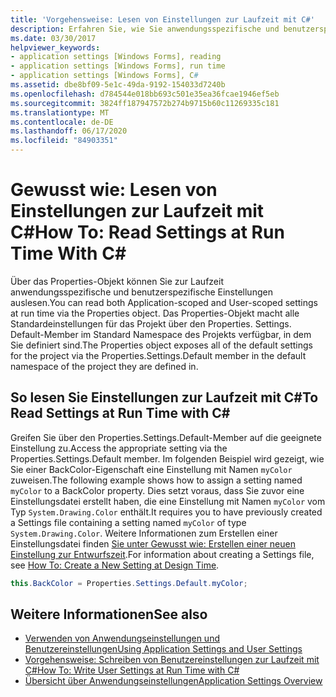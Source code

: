 ```yaml
---
title: 'Vorgehensweise: Lesen von Einstellungen zur Laufzeit mit C#'
description: Erfahren Sie, wie Sie anwendungsspezifische und benutzerspezifische Einstellungen zur Laufzeit mit c# über das Properties-Objekt lesen.
ms.date: 03/30/2017
helpviewer_keywords:
- application settings [Windows Forms], reading
- application settings [Windows Forms], run time
- application settings [Windows Forms], C#
ms.assetid: dbe8bf09-5e1c-49da-9192-154033d7240b
ms.openlocfilehash: d784544e018bb693c501e35ea36fcae1946ef5eb
ms.sourcegitcommit: 3824ff187947572b274b9715b60c11269335c181
ms.translationtype: MT
ms.contentlocale: de-DE
ms.lasthandoff: 06/17/2020
ms.locfileid: "84903351"
---
```

# <a name="how-to-read-settings-at-run-time-with-c"></a><span data-ttu-id="49272-103">Gewusst wie: Lesen von Einstellungen zur Laufzeit mit C\#</span><span class="sxs-lookup"><span data-stu-id="49272-103">How To: Read Settings at Run Time With C\#</span></span>

<span data-ttu-id="49272-104">Über das Properties-Objekt können Sie zur Laufzeit anwendungsspezifische und benutzerspezifische Einstellungen auslesen.</span><span class="sxs-lookup"><span data-stu-id="49272-104">You can read both Application-scoped and User-scoped settings at run time via the Properties object.</span></span> <span data-ttu-id="49272-105">Das Properties-Objekt macht alle Standardeinstellungen für das Projekt über den Properties. Settings. Default-Member im Standard Namespace des Projekts verfügbar, in dem Sie definiert sind.</span><span class="sxs-lookup"><span data-stu-id="49272-105">The Properties object exposes all of the default settings for the project via the Properties.Settings.Default member in the default namespace of the project they are defined in.</span></span>  
  
## <a name="to-read-settings-at-run-time-with-c"></a><span data-ttu-id="49272-106">So lesen Sie Einstellungen zur Laufzeit mit C\#</span><span class="sxs-lookup"><span data-stu-id="49272-106">To Read Settings at Run Time with C\#</span></span>
  
<span data-ttu-id="49272-107">Greifen Sie über den Properties.Settings.Default-Member auf die geeignete Einstellung zu.</span><span class="sxs-lookup"><span data-stu-id="49272-107">Access the appropriate setting via the Properties.Settings.Default member.</span></span> <span data-ttu-id="49272-108">Im folgenden Beispiel wird gezeigt, wie Sie einer BackColor-Eigenschaft eine Einstellung mit Namen `myColor` zuweisen.</span><span class="sxs-lookup"><span data-stu-id="49272-108">The following example shows how to assign a setting named `myColor` to a BackColor property.</span></span> <span data-ttu-id="49272-109">Dies setzt voraus, dass Sie zuvor eine Einstellungsdatei erstellt haben, die eine Einstellung mit Namen `myColor` vom Typ `System.Drawing.Color` enthält.</span><span class="sxs-lookup"><span data-stu-id="49272-109">It requires you to have previously created a Settings file containing a setting named `myColor` of type `System.Drawing.Color`.</span></span> <span data-ttu-id="49272-110">Weitere Informationen zum Erstellen einer Einstellungsdatei finden [Sie unter Gewusst wie: Erstellen einer neuen Einstellung zur Entwurfszeit](how-to-create-a-new-setting-at-design-time.md).</span><span class="sxs-lookup"><span data-stu-id="49272-110">For information about creating a Settings file, see [How To: Create a New Setting at Design Time](how-to-create-a-new-setting-at-design-time.md).</span></span>  
  
```csharp
this.BackColor = Properties.Settings.Default.myColor;  
```  
  
## <a name="see-also"></a><span data-ttu-id="49272-111">Weitere Informationen</span><span class="sxs-lookup"><span data-stu-id="49272-111">See also</span></span>

- [<span data-ttu-id="49272-112">Verwenden von Anwendungseinstellungen und Benutzereinstellungen</span><span class="sxs-lookup"><span data-stu-id="49272-112">Using Application Settings and User Settings</span></span>](using-application-settings-and-user-settings.md)
- [<span data-ttu-id="49272-113">Vorgehensweise: Schreiben von Benutzereinstellungen zur Laufzeit mit C#</span><span class="sxs-lookup"><span data-stu-id="49272-113">How To: Write User Settings at Run Time with C#</span></span>](how-to-write-user-settings-at-run-time-with-csharp.md)
- [<span data-ttu-id="49272-114">Übersicht über Anwendungseinstellungen</span><span class="sxs-lookup"><span data-stu-id="49272-114">Application Settings Overview</span></span>](application-settings-overview.md)
